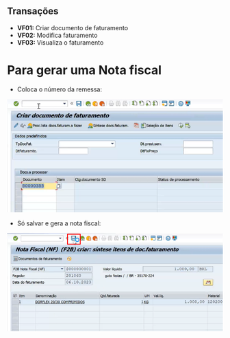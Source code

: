 ## Transações 

- **VF01:** Criar documento de faturamento
- **VF02:** Modifica faturamento
- **VF03:** Visualiza o faturamento

# Para gerar uma Nota fiscal 


- Coloca o número da remessa:   

![Alt text](image-9.png)

- Só salvar e gera a nota fiscal:   

![Alt text](image-7.png)